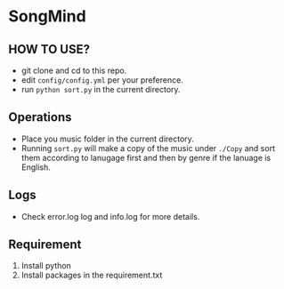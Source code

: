 # SongMind


## HOW TO USE?

- git clone and cd to this repo.
- edit `config/config.yml` per your preference.
- run `python sort.py` in the current directory.


## Operations

- Place you music folder in the current directory.
- Running `sort.py` will make a copy of the music under `./Copy` and sort them according to lanugage first and then by genre if the lanuage is English.

## Logs

- Check error.log log and info.log for more details.

## Requirement

1. Install python
2. Install packages in the requirement.txt
